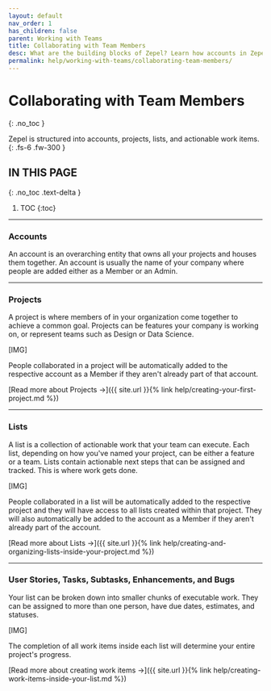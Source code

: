 ```yaml
---
layout: default
nav_order: 1
has_children: false
parent: Working with Teams
title: Collaborating with Team Members
desc: What are the building blocks of Zepel? Learn how accounts in Zepel are structured. 
permalink: help/working-with-teams/collaborating-team-members/
---
```

# Collaborating with Team Members
{: .no_toc }

Zepel is structured into accounts, projects, lists, and actionable work items.
{: .fs-6 .fw-300 }

## IN THIS PAGE
{: .no_toc .text-delta }

1. TOC
{:toc}

---

### Accounts

An account is an overarching entity that owns all your projects and houses them together. An account is usually the name of your company where people are added either as a Member or an Admin.

---

### Projects 

A project is where members of in your organization come together to achieve a common goal. Projects can be features your company is working on, or represent teams such as Design or Data Science. 

[IMG]

People collaborated in a project will be automatically added to the respective account as a Member if they aren't already part of that account.

[Read more about Projects ->]({{ site.url }}{% link help/creating-your-first-project.md %})

---

### Lists

A list is a collection of actionable work that your team can execute. Each list, depending on how you've named your project, can be either a feature or a team. Lists contain actionable next steps that can be assigned and tracked. This is where work gets done.

[IMG]

People collaborated in a list will be automatically added to the respective project and they will have access to all lists created within that project. They will also automatically be added to the account as a Member if they aren't already part of the account.

[Read more about Lists ->]({{ site.url }}{% link help/creating-and-organizing-lists-inside-your-project.md %})

---

### User Stories, Tasks, Subtasks, Enhancements, and Bugs

Your list can be broken down into smaller chunks of executable work. They can be assigned to more than one person, have due dates, estimates, and statuses.

[IMG]

The completion of all work items inside each list will determine your entire project's progress.

[Read more about creating work items ->]({{ site.url }}{% link help/creating-work-items-inside-your-list.md %})

